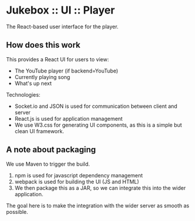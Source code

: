 # Jukebox :: UI :: Player
The React-based user interface for the player.

## How does this work
This provides a React UI for users to view:
- The YouTube player (if backend=YouTube)
- Currently playing song
- What's up next

Technologies:
- Socket.io and JSON is used for communication between client and server
- React.js is used for application management
- We use W3.css for generating UI components, as this is a simple but clean UI framework.

## A note about packaging
We use Maven to trigger the build. 

1. npm is used for javascript dependency management
2. webpack is used for building the UI (JS and HTML)
3. We then package this as a JAR, so we can integrate this into the wider application.

The goal here is to make the integration with the wider server as smooth as possible.